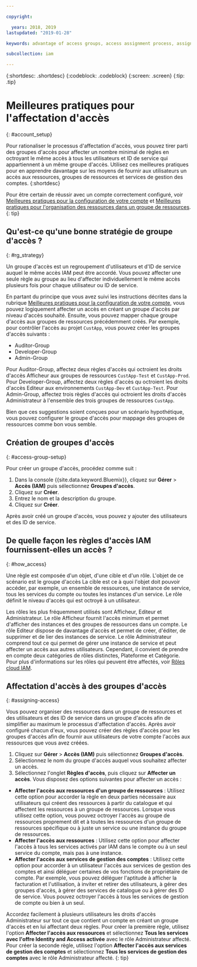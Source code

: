 ```yaml
---

copyright:

  years: 2018, 2019
lastupdated: "2019-01-28"

keywords: advantage of access groups, access assignment process, assign access, best practice, access management, strategy

subcollection: iam

---
```


{:shortdesc: .shortdesc}
{:codeblock: .codeblock}
{:screen: .screen}
{:tip: .tip}

# Meilleures pratiques pour l'affectation d'accès
{: #account_setup}

Pour rationaliser le processus d'affectation d'accès, vous pouvez tirer parti des groupes d'accès pour affecter un nombre minimal de règles en octroyant le même accès à tous les utilisateurs et ID de service qui appartiennent à un même groupe d'accès. Utilisez ces meilleures pratiques pour en apprendre davantage sur les moyens de fournir aux utilisateurs un accès aux ressources, groupes de ressources et services de gestion des comptes.
{:shortdesc}

Pour être certain de réussir avec un compte correctement configuré, voir [Meilleures pratiques pour la configuration de votre compte](/docs/account?topic=account-account_setup#account_setup) et [Meilleures pratiques pour l'organisation des ressources dans un groupe de ressources](/docs/resources?topic=resources-bp_resourcegroups#bp_resourcegroups).
{: tip}

## Qu'est-ce qu'une bonne stratégie de groupe d'accès ?
{: #rg_strategy}

Un groupe d'accès est un regroupement d'utilisateurs et d'ID de service auquel le même accès IAM peut être accordé. Vous pouvez affecter une seule règle au groupe au lieu d'affecter individuellement le même accès plusieurs fois pour chaque utilisateur ou ID de service.

En partant du principe que vous avez suivi les instructions décrites dans la rubrique [Meilleures pratiques pour la configuration de votre compte](/docs/account?topic=account-account_setup#account_setup), vous pouvez logiquement affecter un accès en créant un groupe d'accès par niveau d'accès souhaité. Ensuite, vous pouvez mapper chaque groupe d'accès aux groupes de ressources précédemment créés. Par exemple, pour contrôler l'accès au projet `CustApp`, vous pouvez créer les groupes d'accès suivants :

* Auditor-Group
* Developer-Group
* Admin-Group

Pour Auditor-Group, affectez deux règles d'accès qui octroient les droits d'accès Afficheur aux groupes de ressources `CustApp-Test` et `CustApp-Prod`. Pour Developer-Group, affectez deux règles d'accès qu octroient les droits d'accès Editeur aux environnements `CustApp-Dev` et `CustApp-Test`. Pour Admin-Group, affectez trois règles d'accès qui octroient les droits d'accès Administrateur à l'ensemble des trois groupes de ressources `CustApp`.

Bien que ces suggestions soient conçues pour un scénario hypothétique, vous pouvez configurer le groupe d'accès pour mappage des groupes de ressources comme bon vous semble.

## Création de groupes d'accès
{: #access-group-setup}

Pour créer un groupe d'accès, procédez comme suit :

1. Dans la console {{site.data.keyword.Bluemix}}, cliquez sur **Gérer** &gt; **Accès (IAM)** puis sélectionnez **Groupes d'accès**.
2. Cliquez sur **Créer**.
3. Entrez le nom et la description du groupe.
4. Cliquez sur **Créer**.

Après avoir créé un groupe d'accès, vous pouvez y ajouter des utilisateurs et des ID de service.

## De quelle façon les règles d'accès IAM fournissent-elles un accès ?
{: #how_access}

Une règle est composée d'un objet, d'une cible et d'un rôle. L'objet de ce scénario est le groupe d'accès La cible est ce à quoi l'objet doit pouvoir accéder, par exemple, un ensemble de ressources, une instance de service, tous les services du compte ou toutes les instances d'un service. Le rôle définit le niveau d'accès qui est octroyé à un utilisateur.

Les rôles les plus fréquemment utilisés sont Afficheur, Editeur et Administrateur. Le rôle Afficheur fournit l'accès minimum et permet d'afficher des instances et des groupes de ressources dans un compte. Le rôle Editeur dispose de davantage d'accès et permet de créer, d'éditer, de supprimer et de lier des instances de service. Le rôle Administrateur comprend tout ce qui permet de gérer une instance de service et peut affecter un accès aux autres utilisateurs. Cependant, il convient de prendre en compte deux catégories de rôles distinctes, Plateforme et Catégorie. Pour plus d'informations sur les rôles qui peuvent être affectés, voir [Rôles cloud IAM](/docs/iam?topic=iam-iamusermanrol#iamusermanrol).

## Affectation d'accès à des groupes d'accès
{: #assigning-access}

Vous pouvez organiser des ressources dans un groupe de ressources et des utilisateurs et des ID de service dans un groupe d'accès afin de simplifier au maximum le processus d'affectation d'accès. Après avoir configuré chacun d'eux, vous pouvez créer des règles d'accès pour les groupes d'accès afin de fournir aux utilisateurs de votre compte l'accès aux ressources que vous avez créées.

1. Cliquez sur **Gérer** &gt; **Accès (IAM)** puis sélectionnez **Groupes d'accès**.
2. Sélectionnez le nom du groupe d'accès auquel vous souhaitez affecter un accès.
3. Sélectionnez l'onglet **Règles d'accès**, puis cliquez sur **Affecter un accès**. Vous disposez des options suivantes pour affecter un accès :

  * **Affecter l'accès aux ressources d'un groupe de ressources** : Utilisez cette option pour accorder la règle en deux parties nécessaire aux utilisateurs qui créent des ressources à partir du catalogue et qui affectent les ressources à un groupe de ressources. Lorsque vous utilisez cette option, vous pouvez octroyer l'accès au groupe de ressources proprement dit et à toutes les ressources d'un groupe de ressources spécifique ou à juste un service ou une instance du groupe de ressources.
  * **Affecter l'accès aux ressources** : Utilisez cette option pour affecter l'accès à tous les services activés par IAM dans le compte ou à un seul service du compte, mais pas à une instance.
  * **Affecter l'accès aux services de gestion des comptes** : Utilisez cette option pour accorder à un utilisateur l'accès aux services de gestion des comptes et ainsi déléguer certaines de vos fonctions de propriétaire de compte. Par exemple, vous pouvez déléguer l'aptitude à afficher la facturation et l'utilisation, à inviter et retirer des utilisateurs, à gérer des groupes d'accès, à gérer des services de catalogue ou à gérer des ID de service. Vous pouvez octroyer l'accès à tous les services de gestion de compte ou bien à un seul.

Accordez facilement à plusieurs utilisateurs les droits d'accès Administrateur sur tout ce que contient un compte en créant un groupe d'accès et en lui affectant deux règles. Pour créer la première règle, utilisez l'option **Affecter l'accès aux ressources** et sélectionnez **Tous les services avec l'offre Identity and Access activée** avec le rôle Administrateur affecté. Pour créer la seconde règle, utilisez l'option **Affecter l'accès aux services de gestion des comptes** et sélectionnez **Tous les services de gestion des comptes** avec le rôle Administrateur affecté.
{: tip}
